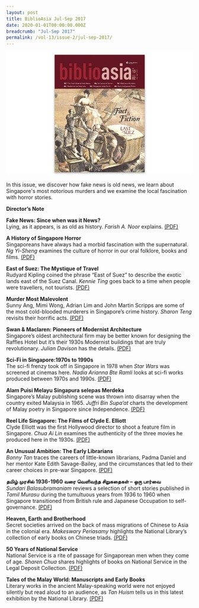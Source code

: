 ```yaml
---
layout: post
title: BiblioAsia Jul-Sep 2017
date: 2020-01-01T00:00:00.000Z
breadcrumb: "Jul-Sep 2017"
permalink: /vol-13/issue-2/jul-sep-2017/
---
```


<img src="/images/Vol-13-issue-2/vol13_iss2.JPG">  

In this issue, we discover how fake news is old news, we learn about Singapore's most notorious murders and we examine the local fascination with horror stories.

**Director’s Note**

**Fake News: Since when was it News?** <br>
Lying, as it appears, is as old as history. *Farish A. Noor* explains. [(PDF)](/past-issues/pdf/vol-13/v13-issue2_FakeNews.pdf)

**A History of Singapore Horror** <br>
Singaporeans have always had a morbid fascination with the supernatural. *Ng Yi-Sheng* examines the culture of horror in our oral folklore, books and films. [(PDF)](/past-issues/pdf/vol-13/v13-issue2_Horror.pdf)

**East of Suez: The Mystique of Travel** <br>
Rudyard Kipling coined the phrase “East of Suez” to describe the exotic lands east of the Suez Canal. *Kennie Ting* goes back to a time when people were travellers, not tourists. [(PDF)](/past-issues/pdf/vol-13/v13-issue2_EastSuez.pdf)

**Murder Most Malevolent** <br>
Sunny Ang, Mimi Wong, Adrian Lim and John Martin Scripps are some of the most cold-blooded murderers in Singapore’s crime history. *Sharon Teng* revisits their horrific acts. [(PDF)](/past-issues/pdf/vol-13/v13-issue2_Murder.pdf)

**Swan & Maclaren: Pioneers of Modernist Architecture** <br>
Singapore’s oldest architectural firm may be better known for designing the Raffles Hotel but it’s their 1930s Modernist buildings that are truly revolutionary. *Julian Davison* has the details. [(PDF)](/past-issues/pdf/vol-13/v13-issue2_SwanMaclaren.pdf)

**Sci-Fi in Singapore:1970s to 1990s** <br>
The sci-fi frenzy took off in Singapore in 1978 when *Star Wars* was screened at cinemas here. *Nadia Arianna Bte Ramli* looks at sci-fi works produced between 1970s and 1990s. [(PDF)](/past-issues/pdf/vol-13/v13-issue2_SciFi.pdf)

**Alam Puisi Melayu Singapura selepas Merdeka** <br>
Singapore’s Malay publishing scene was thrown into disarray when the country exited Malaysia in 1965. *Juffri Bin Supa’at* charts the development of Malay poetry in Singapore since Independence. [(PDF)](/past-issues/pdf/vol-13/v13-issue2_AlamPuisi.pdf)

**Reel Life Singapore: The Films of Clyde E. Elliott** <br>
Clyde Elliott was the first Hollywood director to shoot a feature film in Singapore. *Chua Ai Lin* examines the authenticity of the three movies he produced here in the 1930s. [(PDF)](/past-issues/pdf/vol-13/v13-issue2_ReelLife.pdf)

**An Unusual Ambition: The Early Librarians** <br>
*Bonny Tan* traces the careers of little-known librarians, Padma Daniel and her mentor Kate Edith Savage-Bailey, and the circumstances that led to their career choices in pre-war Singapore. [(PDF)](/past-issues/pdf/vol-13/v13-issue2_EarlyLibrarians.pdf)

**தமிழ் முரசில் 1936-1960 வரை வெளிவந்த சிறுகதைகள் – ஒரு பார்வை** <br>
*Sundari Balasubramaniam* reviews a selection of short stories published in *Tamil Murasu* during the tumultuous years from 1936 to 1960 when Singapore transitioned from British rule and Japanese Occupation to self-governance. [(PDF)](/past-issues/pdf/vol-13/v13-issue2_Tamil.pdf)

**Heaven, Earth and Brotherhood** <br>
Secret societies arrived on the back of mass migrations of Chinese to Asia in the colonial era. *Makeswary Periasamy* highlights the National Library’s collection of early books on Chinese triads. [(PDF)](/past-issues/pdf/vol-13/v13-issue2_HeavenEarth.pdf)

**50 Years of National Service** <br>
National Service is a rite of passage for Singaporean men when they come of age. *Sharen Chua* shares highlights of books on National Service in the Legal Deposit Collection. [(PDF)](/past-issues/pdf/vol-13/v13-issue2_NationalService.pdf)

**Tales of the Malay World: Manuscripts and Early Books** <br>
Literary works in the ancient Malay-speaking world were not enjoyed silently but read aloud to an audience, as *Tan Huism* tells us in this latest exhibition by the National Library. [(PDF)](/past-issues/pdf/vol-13/v13-issue2_MalayWorld.pdf)

